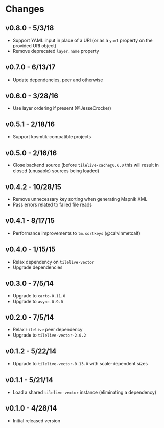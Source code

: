 # Changes

## v0.8.0 - 5/3/18

* Support YAML input in place of a URI (or as a `yaml` property on the provided
  URI object)
* Remove deprecated `layer.name` property

## v0.7.0 - 6/13/17

* Update dependencies, peer and otherwise

## v0.6.0 - 3/28/16

* Use layer ordering if present (@JesseCrocker)

## v0.5.1 - 2/18/16

* Support kosmtik-compatible projects

## v0.5.0 - 2/16/16

* Close backend source (before `tilelive-cache@0.6.0` this will result in closed
  (unusable) sources being loaded)

## v0.4.2 - 10/28/15

* Remove unnecessary key sorting when generating Mapnik XML
* Pass errors related to failed file reads

## v0.4.1 - 8/17/15

* Performance improvements to `tm.sortkeys` (@calvinmetcalf)

## v0.4.0 - 1/15/15

* Relax dependency on `tilelive-vector`
* Upgrade dependencies

## v0.3.0 - 7/5/14

* Upgrade to `carto-0.11.0`
* Upgrade to `async-0.9.0`

## v0.2.0 - 7/5/14

* Relax `tilelive` peer dependency
* Upgrade to `tilelive-vector-2.0.2`

## v0.1.2 - 5/22/14

* Upgrade to `tilelive-vector-0.13.0` with scale-dependent sizes

## v0.1.1 - 5/21/14

* Load a shared `tilelive-vector` instance (eliminating a dependency)

## v0.1.0 - 4/28/14

* Initial released version
